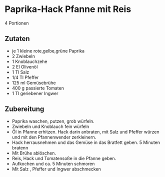# Paprika-Hack Pfanne mit Reis
4 Portionen
## Zutaten

* je 1 kleine rote,gelbe,grüne Paprika
* 2 Zwiebeln
* 1 Knoblauchzehe
* 2 El Olivenöl
* 1 Tl Salz
* 1/4 Tl Pfeffer
* 125 ml Gemüsebrühe
* 400 g passierte Tomaten
* 1 Tl geriebener Ingwer

## Zubereitung
* Paprika waschen, putzen, grob würfeln.
* Zwiebeln und Knoblauch fein würfeln
* Öl in Pfanne erhitzen. Hack darin anbraten, mit Salz und Pfeffer würzen und mit den Pfannenwender zerkleinern.
* Hack herrausnehmen und das Gemüse in das Bratfett geben. 5 Minuten bratenn
* Mit Brühe ablöschen.
* Reis, Hack und Tomatensoße in die Pfanne geben.
* Aufkochen und ca. 5 Minuten schmoren
* Mit Salz , Pfeffer und Ingwer abschmecken
